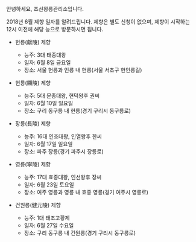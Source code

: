 안녕하세요, 조선왕릉관리소입니다.

2018년 6월 제향 일자를 알려드립니다. 제향은 별도 신청이 없으며, 제향이 시작하는 12시 이전에 해당 능으로 방문하시면 됩니다.

- 헌릉(獻陵) 제향
  - 능주: 3대 태종대왕
  - 일자: 6월 8일 금요일
  - 장소: 서울 헌릉과 인릉 내 헌릉(서울 서초구 헌인릉길)

- 현릉(顯陵) 제향
  - 능주: 5대 문종대왕, 현덕왕후 권씨
  - 일자: 6월 10일 일요일
  - 장소: 구리 동구릉 내 현릉(경기 구리시 동구릉로)

- 장릉(長陵) 제향
  - 능주: 16대 인조대왕, 인열왕후 한씨
  - 일자: 6월 17일 일요일
  - 장소: 파주 장릉(경기 파주시 장릉로)

- 영릉(寧陵) 제향
  - 능주: 17대 효종대왕, 인선왕후 장씨
  - 일자: 6월 23일 토요일
  - 장소: 여주 영릉과 영릉 내 효종 영릉(경기 여주시 영릉로)

- 건원릉(健元陵) 제향
  - 능주: 1대 태조고황제
  - 일자: 6월 27일 수요일
  - 장소: 구리 동구릉 내 건원릉(경기 구리시 동구릉로)